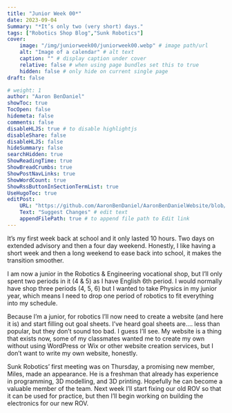```yaml
---
title: "Junior Week 00*"
date: 2023-09-04
Summary: "*It’s only two (very short) days."
tags: ["Robotics Shop Blog","Sunk Robotics"]
cover:
    image: "/img/juniorweek00/juniorweek00.webp" # image path/url
    alt: "Image of a calendar" # alt text
    caption: "" # display caption under cover
    relative: false # when using page bundles set this to true
    hidden: false # only hide on current single page
draft: false

# weight: 1
author: "Aaron BenDaniel"
showToc: true
TocOpen: false
hidemeta: false
comments: false
disableHLJS: true # to disable highlightjs
disableShare: false
disableHLJS: false
hideSummary: false
searchHidden: true
ShowReadingTime: true
ShowBreadCrumbs: true
ShowPostNavLinks: true
ShowWordCount: true
ShowRssButtonInSectionTermList: true
UseHugoToc: true
editPost:
    URL: "https://github.com/AaronBenDaniel/AaronBenDanielWebsite/blob/main/content"
    Text: "Suggest Changes" # edit text
    appendFilePath: true # to append file path to Edit link
---
```


It’s my first week back at school and it only lasted 10 hours. Two days on extended advisory and then a four day weekend. Honestly, I like having a short week and then a long weekend to ease back into school, it makes the transition smoother.

I am now a junior in the Robotics & Engineering vocational shop, but I’ll only spent two periods in it (4 & 5) as I have English 6th period. I would normally have shop three periods (4, 5, 6) but I wanted to take Physics in my junior year, which means I need to drop one period of robotics to fit everything into my schedule.

Because I’m a junior, for robotics I’ll now need to create a website (and here it is) and start filling out goal sheets. I’ve heard goal sheets are…. less than popular, but they don’t sound too bad. I guess I’ll see. My website is a thing that exists now, some of my classmates wanted me to create my own without using WordPress or Wix or other website creation services, but I don’t want to write my own website, honestly.

Sunk Robotics’ first meeting was on Thursday, a promising new member, Miles, made an appearance. He is a freshman that already has experience in programming, 3D modelling, and 3D printing. Hopefully he can become a valuable member of the team. Next week I’ll start fixing our old ROV so that it can be used for practice, but then I’ll begin working on building the electronics for our new ROV.